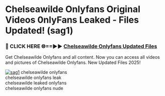 # Chelseawilde Onlyfans Original Videos 0nlyFans Leaked - Files Updated! (sag1)

<h3>🔴 CLICK HERE 🌐==►► <a href="https://tinyurl.com/2wckxsce" rel="nofollow">Chelseawilde Onlyfans Updated Files</a></h3>

Get Chelseawilde Onlyfans and all content. Now you can access all videos and pictures of Chelseawilde Onlyfans. New Updated Files 2025!

[![sag1](https://i.imgur.com/AFduVYN.gif)](https://tinyurl.com/2wckxsce)
chelseawilde onlyfans<br>
chelseawilde onlyfans leak<br>
chelseawilde leaked onlyfans<br>
chelseawilde onlyfans nude